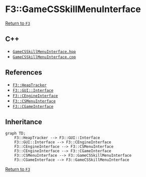 # F3::GameCSSkillMenuInterface

[Return to `F3`](/docs/F3.md)

## C++

- [`GameCSSkillMenuInterface.hpp`](/c++/include/GameCSSkillMenuInterface.hpp)
- [`GameCSSkillMenuInterface.cpp`](/c++/source/GameCSSkillMenuInterface.cpp)

## References

- [`F3::HeapTracker`](/docs/F3/HeapTracker.md)
- [`F3::GUI::Interface`](/docs/F3/GUI/Interface.md)
- [`F3::CEngineInterface`](/docs/F3/CEngineInterface.md)
- [`F3::CSMenuInterface`](/docs/F3/CSMenuInterface.md)
- [`F3::CGameInterface`](/docs/F3/CGameInterface.md)

## Inheritance

```mermaid
graph TD;
    F3::HeapTracker --> F3::GUI::Interface
    F3::GUI::Interface --> F3::CEngineInterface
    F3::CEngineInterface --> F3::CSMenuInterface
    F3::CEngineInterface --> F3::CGameInterface
    F3::CSMenuInterface --> F3::GameCSSkillMenuInterface
    F3::CGameInterface --> F3::GameCSSkillMenuInterface
```

[Return to `F3`](/docs/F3.md)